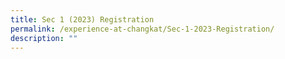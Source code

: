```yaml
---
title: Sec 1 (2023) Registration
permalink: /experience-at-changkat/Sec-1-2023-Registration/
description: ""
---
```

